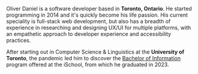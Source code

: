 ---
---

Oliver Daniel is a software developer based in **Toronto, Ontario**. He started programming in 2014 and it's quickly become his life passion. His current speciality is full-stack web development, but also has a breadth of experience in researching and designing UX/UI for multiple platforms, with an empathetic approach to developer experience and accessibility practices.

After starting out in Computer Science & Linguistics at the **University of Toronto**, the pandemic led him to discover the [Bachelor of Information](https://ischool.utoronto.ca/areas-of-study/bachelor-of-information/) program offered at the iSchool, from which he graduated in 2023.